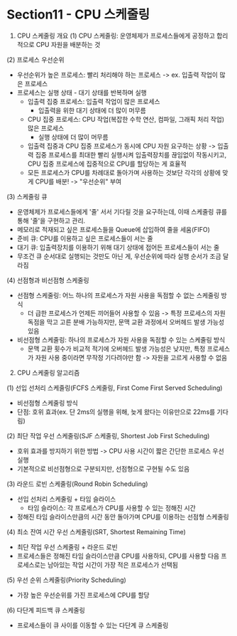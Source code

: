# Section11 - CPU 스케줄링

1. CPU 스케줄링 개요
(1) CPU 스케줄링: 운영체제가 프로세스들에게 공정하고 합리적으로 CPU 자원을 배분하는 것

(2) 프로세스 우선순위
- 우선순위가 높은 프로세스: 빨리 처리해야 하는 프로세스 -> ex. 입출력 작업이 많은 프로세스
- 프로세스는 실행 상태 - 대기 상태를 반복하며 실행
    - 입출력 집중 프로세스: 입출력 작업이 많은 프로세스
        - 입출력을 위한 대기 상태에 더 많이 머무름
    - CPU 집중 프로세스: CPU 작업(복잡한 수학 연산, 컴파일, 그래픽 처리 작업) 많은 프로세스
        - 실행 상태에 더 많이 머무름
    - 입출력 집중과 CPU 집중 프로세스가 동시에 CPU 자원 요구하는 상황 -> 입출력 집중 프로세스를 최대한 빨리 실행시켜 입출력장치를 끊임없이 작동시키고,
    CPU 집중 프로세스에 집중적으로 CPU를 할당하는 게 효율적
    - 모든 프로세스가 CPU를 차례대로 돌아가며 사용하는 것보단 각각의 상황에 맞게 CPU를 배분! -> "우선순위" 부여

(3) 스케줄링 큐
- 운영체제가 프로세스들에게 '줄' 서서 기다릴 것을 요구하는데, 이때 스케줄링 큐를 통해 '줄'을 구현하고 관리.
- 메모리로 적재되고 싶은 프로세스들을 Queue에 삽입하여 줄을 세움(FIFO)
- 준비 큐: CPU를 이용하고 싶은 프로세스들이 서는 줄
- 대기 큐: 입출력장치를 이용하기 위해 대기 상태에 접어든 프로세스들이 서는 줄
- 무조건 큐 순서대로 실행되는 것만도 아닌 게, 우선순위에 따라 실행 순서가 조금 달라짐 

(4) 선점형과 비선점형 스케줄링
- 선점형 스케줄링: 어느 하나의 프로세스가 자원 사용을 독점할 수 없는 스케줄링 방식
    - 더 급한 프로세스가 언제든 끼어들어 사용할 수 있음 -> 특정 프로세스의 자원 독점을 막고 고른 분배 가능하지만, 문맥 교환 과정에서 오버헤드 발생 가능성 있음
- 비선점형 스케줄링: 하나의 프로세스가 자원 사용을 독점할 수 있는 스케줄링 방식
    - 문맥 교환 횟수가 비교적 적기에 오버헤드 발생 가능성은 낮지만, 특정 프로세스가 자원 사용 중이라면 무작정 기다려야만 함 -> 자원을 고르게 사용할 수 없음

2. CPU 스케줄링 알고리즘

(1) 선입 선처리 스케줄링(FCFS 스케줄링, First Come First Served Scheduling)
- 비선점형 스케줄링 방식
- 단점: 호위 효과(ex. 단 2ms의 실행을 위해, 늦게 왔다는 이유만으로 22ms를 기다림) 

(2) 최단 작업 우선 스케줄링(SJF 스케줄링, Shortest Job First Scheduling)
- 호위 효과를 방지하기 위한 방법 -> CPU 사용 시간이 짧은 간단한 프로세스 우선 실행 
- 기본적으로 비선점형으로 구분되지만, 선점형으로 구현될 수도 있음

(3) 라운드 로빈 스케줄링(Round Robin Scheduling)
- 선입 선처리 스케줄링 + 타임 슬라이스
    - 타임 슬라이스: 각 프로세스가 CPU를 사용할 수 있는 정해진 시간
- 정해진 타임 슬라이스만큼의 시간 동안 돌아가며 CPU를 이용하는 선점형 스케줄링

(4) 최소 잔여 시간 우선 스케줄링(SRT, Shortest Remaining Time)
- 최단 작업 우선 스케줄링 + 라운드 로빈 
- 프로세스들은 정해진 타임 슬라이스만큼 CPU를 사용하되, CPU를 사용할 다음 프로세스로는 남아있는 작업 시간이 가장 적은 프로세스가 선택됨

(5) 우선 순위 스케줄링(Priority Scheduling)
- 가장 높은 우선순위를 가진 프로세스에 CPU를 할당

(6) 다단계 피드백 큐 스케줄링
- 프로세스들이 큐 사이를 이동할 수 있는 다단계 큐 스케줄링